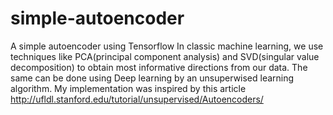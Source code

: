# simple-autoencoder
A simple autoencoder using Tensorflow
In classic machine learning, we use techniques like PCA(principal component analysis) and SVD(singular value decomposition) to obtain most informative directions from our data. The same can be done using Deep learning by an unsuperwised learning algorithm.
My implementation was inspired by this article http://ufldl.stanford.edu/tutorial/unsupervised/Autoencoders/
